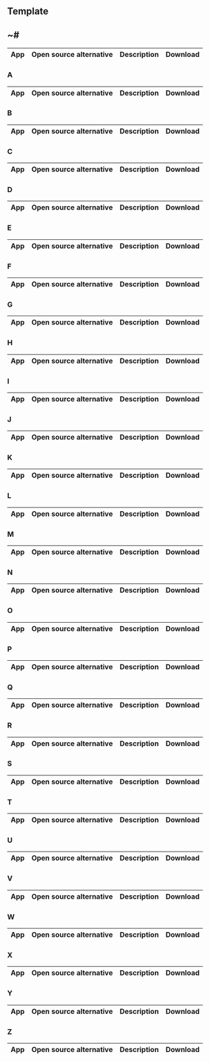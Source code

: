 ## Template

## ~#
|App|Open source alternative|Description|Download|
|---|----------------------|-----------|--------|

### A
|App|Open source alternative|Description|Download|
|---|----------------------|-----------|--------|

### B
|App|Open source alternative|Description|Download|
|---|-----------------------|-----------|--------|

### C
|App|Open source alternative|Description|Download|
|---|-----------------------|-----------|--------|

### D
|App|Open source alternative|Description|Download|
|---|-----------------------|-----------|--------|

### E
|App|Open source alternative|Description|Download|
|---|-----------------------|-----------|--------|

### F
|App|Open source alternative|Description|Download|
|---|-----------------------|-----------|--------|

### G
|App|Open source alternative|Description|Download|
|---|-----------------------|-----------|--------|

### H
|App|Open source alternative|Description|Download|
|---|-----------------------|-----------|--------|

### I
|App|Open source alternative|Description|Download|
|---|-----------------------|-----------|--------|

### J
|App|Open source alternative|Description|Download|
|---|-----------------------|-----------|--------|

### K
|App|Open source alternative|Description|Download|
|---|-----------------------|-----------|--------|

### L
|App|Open source alternative|Description|Download|
|---|-----------------------|-----------|--------|

### M
|App|Open source alternative|Description|Download|
|---|-----------------------|-----------|--------|

### N
|App|Open source alternative|Description|Download|
|---|-----------------------|-----------|--------|

### O
|App|Open source alternative|Description|Download|
|---|-----------------------|-----------|--------|

### P
|App|Open source alternative|Description|Download|
|---|-----------------------|-----------|--------|

### Q
|App|Open source alternative|Description|Download|
|---|-----------------------|-----------|--------|

### R
|App|Open source alternative|Description|Download|
|---|-----------------------|-----------|--------|

### S
|App|Open source alternative|Description|Download|
|---|-----------------------|-----------|--------|

### T
|App|Open source alternative|Description|Download|
|---|-----------------------|-----------|--------|

### U
|App|Open source alternative|Description|Download|
|---|-----------------------|-----------|--------|

### V
|App|Open source alternative|Description|Download|
|---|-----------------------|-----------|--------|

### W
|App|Open source alternative|Description|Download|
|---|-----------------------|-----------|--------|

### X
|App|Open source alternative|Description|Download|
|---|-----------------------|-----------|--------|

### Y
|App|Open source alternative|Description|Download|
|---|-----------------------|-----------|--------|

### Z
|App|Open source alternative|Description|Download|
|---|-----------------------|-----------|--------|
